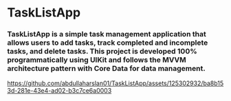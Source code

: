 # TaskListApp

### TaskListApp is a simple task management application that allows users to add tasks, track completed and incomplete tasks, and delete tasks. This project is developed 100% programmatically using UIKit and follows the MVVM architecture pattern with Core Data for data management. 

https://github.com/abdullaharslan01/TaskListApp/assets/125302932/ba8b153d-281e-43e4-ad02-b3c7ce6a0003



